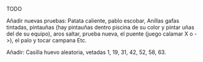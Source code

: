 TODO

Añadir nuevas pruebas: Patata caliente, pablo escobar, Anillas gafas tintadas, pintauñas (hay pintauñas dentro piscina de su color y pintar uñas del de su equipo), aros saltar, prueba nueva, el puente (juego calamar X o ->), el palo y tocar campana Etc.

Añadir: Casilla huevo aleatoria, vetadas 1, 19, 31, 42, 52, 58, 63.

